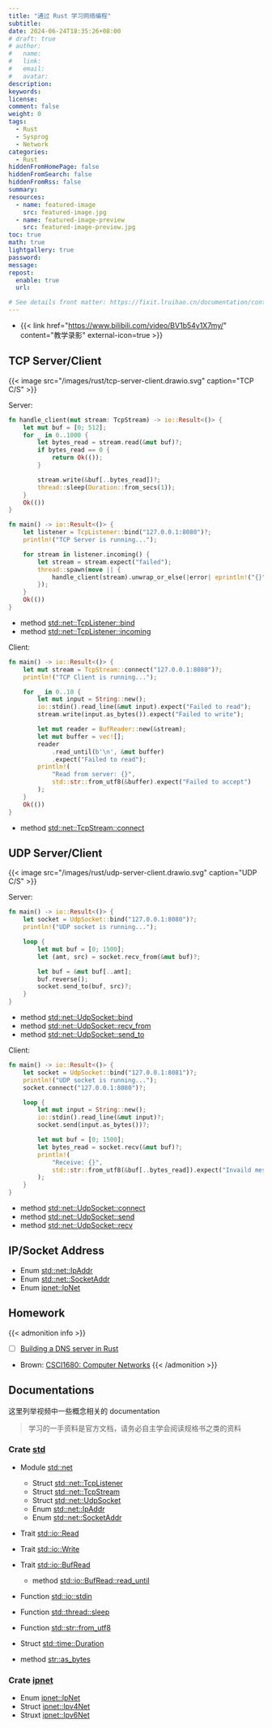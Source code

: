 ```yaml
---
title: "通过 Rust 学习网络编程"
subtitle:
date: 2024-06-24T18:35:26+08:00
# draft: true
# author:
#   name:
#   link:
#   email:
#   avatar:
description:
keywords:
license:
comment: false
weight: 0
tags:
  - Rust
  - Sysprog
  - Network
categories:
  - Rust
hiddenFromHomePage: false
hiddenFromSearch: false
hiddenFromRss: false
summary:
resources:
  - name: featured-image
    src: featured-image.jpg
  - name: featured-image-preview
    src: featured-image-preview.jpg
toc: true
math: true
lightgallery: true
password:
message:
repost:
  enable: true
  url:

# See details front matter: https://fixit.lruihao.cn/documentation/content-management/introduction/#front-matter
---
```


<!--more-->

- {{< link href="https://www.bilibili.com/video/BV1b54y1X7my/" content="教学录影" external-icon=true >}}

## TCP Server/Client

{{< image src="/images/rust/tcp-server-client.drawio.svg" caption="TCP C/S" >}}

Server: 

```rs
fn handle_client(mut stream: TcpStream) -> io::Result<()> {
    let mut buf = [0; 512];
    for _ in 0..1000 {
        let bytes_read = stream.read(&mut buf)?;
        if bytes_read == 0 {
            return Ok(());
        }

        stream.write(&buf[..bytes_read])?;
        thread::sleep(Duration::from_secs(1));
    }
    Ok(())
}

fn main() -> io::Result<()> {
    let listener = TcpListener::bind("127.0.0.1:8080")?;
    println!("TCP Server is running...");

    for stream in listener.incoming() {
        let stream = stream.expect("failed");
        thread::spawn(move || {
            handle_client(stream).unwrap_or_else(|error| eprintln!("{}", error));
        });
    }
    Ok(())
}
```

- method [std::net::TcpListener::bind](https://doc.rust-lang.org/std/net/struct.TcpListener.html#method.bind)
- method [std::net::TcpListener::incoming](https://doc.rust-lang.org/std/net/struct.TcpListener.html#method.incoming)

Client:

```rs
fn main() -> io::Result<()> {
    let mut stream = TcpStream::connect("127.0.0.1:8080")?;
    println!("TCP Client is running...");

    for _ in 0..10 {
        let mut input = String::new();
        io::stdin().read_line(&mut input).expect("Failed to read");
        stream.write(input.as_bytes()).expect("Failed to write");

        let mut reader = BufReader::new(&stream);
        let mut buffer = vec![];
        reader
            .read_until(b'\n', &mut buffer)
            .expect("Failed to read");
        println!(
            "Read from server: {}",
            std::str::from_utf8(&buffer).expect("Failed to accept")
        );
    }
    Ok(())
}
```

- method [std::net::TcpStream::connect](https://doc.rust-lang.org/std/net/struct.TcpStream.html#method.connect)

## UDP Server/Client

{{< image src="/images/rust/udp-server-client.drawio.svg" caption="UDP C/S" >}}

Server:

```rs
fn main() -> io::Result<()> {
    let socket = UdpSocket::bind("127.0.0.1:8080")?;
    println!("UDP socket is running...");

    loop {
        let mut buf = [0; 1500];
        let (amt, src) = socket.recv_from(&mut buf)?;

        let buf = &mut buf[..amt];
        buf.reverse();
        socket.send_to(buf, src)?;
    }
}
```

- method [std::net::UdpSocket::bind](https://doc.rust-lang.org/std/net/struct.UdpSocket.html#method.bind)
- method [std::net::UdpSocket::recv_from](https://doc.rust-lang.org/std/net/struct.UdpSocket.html#method.recv_from)
- method [std::net::UdpSocket::send_to](https://doc.rust-lang.org/std/net/struct.UdpSocket.html#method.send_to)

Client:

```rs
fn main() -> io::Result<()> {
    let socket = UdpSocket::bind("127.0.0.1:8081")?;
    println!("UDP socket is running...");
    socket.connect("127.0.0.1:8080")?;

    loop {
        let mut input = String::new();
        io::stdin().read_line(&mut input)?;
        socket.send(input.as_bytes())?;

        let mut buf = [0; 1500];
        let bytes_read = socket.recv(&mut buf)?;
        println!(
            "Receive: {}",
            std::str::from_utf8(&buf[..bytes_read]).expect("Invaild message")
        );
    }
}
```

- method [std::net::UdpSocket::connect](https://doc.rust-lang.org/std/net/struct.UdpSocket.html#method.connect)
- method [std::net::UdpSocket::send](https://doc.rust-lang.org/std/net/struct.UdpSocket.html#method.send)
- method [std::net::UdpSocket::recv](https://doc.rust-lang.org/std/net/struct.UdpSocket.html#method.recv)

## IP/Socket Address

- Enum [std::net::IpAddr](https://doc.rust-lang.org/std/net/enum.IpAddr.html)
- Enum [std::net::SocketAddr](https://doc.rust-lang.org/std/net/enum.SocketAddr.html)
- Enum [ipnet::IpNet](https://docs.rs/ipnet/latest/ipnet/enum.IpNet.html)

## Homework

{{< admonition info >}}
- [ ] [Building a DNS server in Rust](https://github.com/EmilHernvall/dnsguide/tree/master)
- Brown: [CSCI1680: Computer Networks](https://cs.brown.edu/courses/csci1680/f22/schedule/)
{{< /admonition >}}

## Documentations

这里列举视频中一些概念相关的 documentation 

> 学习的一手资料是官方文档，请务必自主学会阅读规格书之类的资料

### Crate [std](https://doc.rust-lang.org/std/index.html) 

- Module [std::net](https://doc.rust-lang.org/std/net/index.html)
  - Struct [std::net::TcpListener](https://doc.rust-lang.org/std/net/struct.TcpListener.html)
  - Struct [std::net::TcpStream](https://doc.rust-lang.org/std/net/struct.TcpStream.html)
  - Struct [std::net::UdpSocket](https://doc.rust-lang.org/std/net/struct.UdpSocket.html)
  - Enum [std::net::IpAddr](https://doc.rust-lang.org/std/net/enum.IpAddr.html)
  - Enum [std::net::SocketAddr](https://doc.rust-lang.org/std/net/enum.SocketAddr.html)

- Trait [std::io::Read](https://doc.rust-lang.org/std/io/trait.Read.html)
- Trait [std::io::Write](https://doc.rust-lang.org/std/io/trait.Write.html)
- Trait [std::io::BufRead](https://doc.rust-lang.org/std/io/trait.BufRead.html#method.read_until)
  - method [std::io::BufRead::read_until](https://doc.rust-lang.org/std/io/trait.BufRead.html#method.read_until)

- Function [std::io::stdin](https://doc.rust-lang.org/std/io/fn.stdin.html)
- Function [std::thread\::sleep](https://doc.rust-lang.org/std/thread/fn.sleep.html)
- Function [std::str::from_utf8](https://doc.rust-lang.org/std/str/fn.from_utf8.html)

- Struct [std::time::Duration](https://doc.rust-lang.org/std/time/struct.Duration.html)

- method [str::as_bytes](https://doc.rust-lang.org/std/primitive.str.html#method.as_bytes)

### Crate [ipnet](https://docs.rs/ipnet/latest/ipnet/)

- Enum [ipnet::IpNet](https://docs.rs/ipnet/latest/ipnet/enum.IpNet.html)
- Struct [ipnet::Ipv4Net](https://docs.rs/ipnet/latest/ipnet/struct.Ipv4Net.html)
- Struxt [ipnet::Ipv6Net](https://docs.rs/ipnet/latest/ipnet/struct.Ipv6Net.html)

